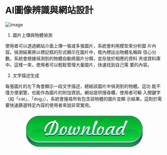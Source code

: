 # AI圖像辨識與網站設計

![image](https://github.com/user-attachments/assets/32bfb973-a021-4577-8701-6dfeb1c4f298)


1. 圖片上傳與物體偵測 

使用者可以透過網站介面上傳一張或多張圖片，系統會利用模型來分析圖
片內容。偵測結果將以標記框的形式顯示在圖片中，框內標註出物體名稱與
信心分數。系統會根據偵測到的物體自動將圖片分類，並存放於相應的資料
夾或資料庫中。這樣一來，使用者可以輕鬆管理大量圖片，快速找到自己需
要的內容。

2. 文字描述生成 

每張圖片的左下角會顯示一段文字描述，總結該圖片中偵測到的物體。這功
能不僅方便瀏覽，也能作為圖片的附加資訊。網站提供搜尋欄，使用者可輸
入關鍵字（如「cat」、「dog」），系統會搜尋所有包含該物體的圖片並顯
示結果。這對於需要快速篩選特定內容的使用者來說非常實用。

<div style="text-align: center;">
  
[![Download](https://github.com/yangyiqiu123/img_save/blob/main/%E2%80%94Pngtree%E2%80%94button_21731642.png "Alt Text")](https://github.com/yangyiqiu123/flask_login_function/archive/refs/tags/v1.0.0.zip)

</div>





